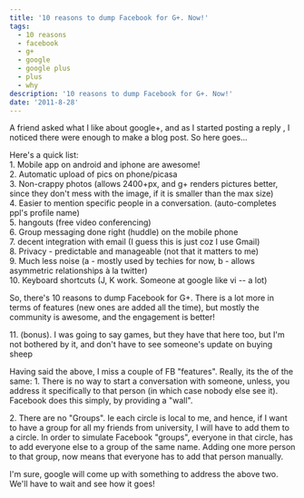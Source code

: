 ```yaml
---
title: '10 reasons to dump Facebook for G+. Now!'
tags:
  - 10 reasons
  - facebook
  - g+
  - google
  - google plus
  - plus
  - why
description: '10 reasons to dump Facebook for G+. Now!'
date: '2011-8-28'
---
```


A friend asked what I like about google+, and as I started posting a reply , I noticed there were enough to make a blog post. So here goes...

Here's a quick list:  
1\. Mobile app on android and iphone are awesome!  
2\. Automatic upload of pics on phone/picasa  
3\. Non-crappy photos (allows 2400+px, and g+ renders pictures better, since they don't mess with the image, if it is smaller than the max size)  
4\. Easier to mention specific people in a conversation. (auto-completes ppl's profile name)  
5\. hangouts (free video conferencing)  
6\. Group messaging done right (huddle) on the mobile phone  
7\. decent integration with email (I guess this is just coz I use Gmail)  
8\. Privacy - predictable and manageable (not that it matters to me)  
9\. Much less noise (a - mostly used by techies for now, b - allows asymmetric relationships à la twitter)  
10\. Keyboard shortcuts (J, K work. Someone at google like vi -- a lot)

So, there's 10 reasons to dump Facebook for G+. There is a lot more in terms of features (new ones are added all the time), but mostly the community is awesome, and the engagement is better!

11\. (bonus). I was going to say games, but they have that here too, but I'm not bothered by it, and don't have to see someone's update on buying sheep

Having said the above, I miss a couple of FB "features". Really, its the of the same: 1\. There is no way to start a conversation with someone, unless, you address it specifically to that person (in which case nobody else see it). Facebook does this simply, by providing a "wall". 

2\. There are no "Groups". Ie each circle is local to me, and hence, if I want to have a group for all my friends from university, I will have to add them to a circle. In order to simulate Facebook "groups", everyone in that circle, has to add everyone else to a group of the same name. Adding one more person to that group, now means that everyone has to add that person manually.

I'm sure, google will come up with something to address the above two. We'll have to wait and see how it goes!